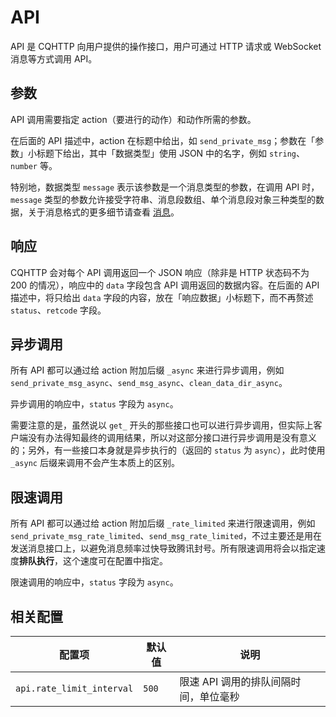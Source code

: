 # API

API 是 CQHTTP 向用户提供的操作接口，用户可通过 HTTP 请求或 WebSocket 消息等方式调用 API。

## 参数

API 调用需要指定 action（要进行的动作）和动作所需的参数。

在后面的 API 描述中，action 在标题中给出，如 `send_private_msg`；参数在「参数」小标题下给出，其中「数据类型」使用 JSON 中的名字，例如 `string`、`number` 等。

特别地，数据类型 `message` 表示该参数是一个消息类型的参数，在调用 API 时，`message` 类型的参数允许接受字符串、消息段数组、单个消息段对象三种类型的数据，关于消息格式的更多细节请查看 [消息](../message/)。

## 响应

CQHTTP 会对每个 API 调用返回一个 JSON 响应（除非是 HTTP 状态码不为 200 的情况），响应中的 `data` 字段包含 API 调用返回的数据内容。在后面的 API 描述中，将只给出 `data` 字段的内容，放在「响应数据」小标题下，而不再赘述 `status`、`retcode` 字段。

## 异步调用

所有 API 都可以通过给 action 附加后缀 `_async` 来进行异步调用，例如 `send_private_msg_async`、`send_msg_async`、`clean_data_dir_async`。

异步调用的响应中，`status` 字段为 `async`。

需要注意的是，虽然说以 `get_` 开头的那些接口也可以进行异步调用，但实际上客户端没有办法得知最终的调用结果，所以对这部分接口进行异步调用是没有意义的；另外，有一些接口本身就是异步执行的（返回的 `status` 为 `async`），此时使用 `_async` 后缀来调用不会产生本质上的区别。

## 限速调用

所有 API 都可以通过给 action 附加后缀 `_rate_limited` 来进行限速调用，例如 `send_private_msg_rate_limited`、`send_msg_rate_limited`，不过主要还是用在发送消息接口上，以避免消息频率过快导致腾讯封号。所有限速调用将会以指定速度**排队执行**，这个速度可在配置中指定。

限速调用的响应中，`status` 字段为 `async`。

## 相关配置

| 配置项 | 默认值 | 说明 |
| -------- | ------ | --- |
| `api.rate_limit_interval` | `500` | 限速 API 调用的排队间隔时间，单位毫秒 |

